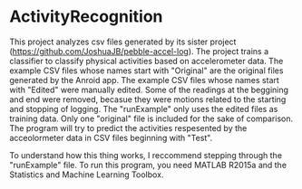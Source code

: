# ActivityRecognition
This project analyzes csv files generated by its sister project (https://github.com/JoshuaJB/pebble-accel-log). The project trains a classifier to classify physical activities based on accelerometer data. The example CSV files whose names start with "Original" are the original files generated by the Anroid app. The example CSV files whose names start with "Edited" were manually edited. Some of the readings at the beggining and end were removed, becasue they were motions related to the starting and stopping of logging. The "runExample" only uses the edited files as training data. Only one "original" file is included for the sake of comparison. The program will try to predict the activities respesented by the acceolormeter data in CSV files beginning with "Test".

To understand how this thing works, I reccommend stepping through the "runExample" file. To run this program, you need MATLAB R2015a and the Statistics and Machine Learning Toolbox.
